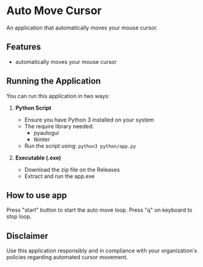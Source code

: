 # Auto Move Cursor

An application that automatically moves your mouse cursor.

## Features

- automatically moves your mouse cursor

## Running the Application

You can run this application in two ways:

1. **Python Script**
   - Ensure you have Python 3 installed on your system
   - The require library needed:
        - pyautogui
        - tkinter
   - Run the script using: `python3 python/app.py`

2. **Executable (.exe)**
   - Download the zip file on the Releases
   - Extract and run the app.exe

## How to use app

Press "start" button to start the auto move loop. Press "q" on keyboard to stop loop.

## Disclaimer

Use this application responsibly and in compliance with your organization's policies regarding automated cursor movement.